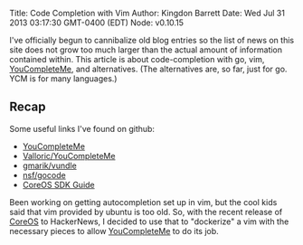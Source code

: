 Title: Code Completion with Vim
Author: Kingdon Barrett
Date: Wed Jul 31 2013 03:17:30 GMT-0400 (EDT)
Node: v0.10.15

I've officially begun to cannibalize old blog entries so the list of news on this site does not grow too much larger than the actual amount of information contained within.  This article is about code-completion with go, vim, [YouCompleteMe][], and alternatives.  (The alternatives are, so far, just for go.  YCM is for many languages.)

## Recap

Some useful links I've found on github:

- [YouCompleteMe][]
- [Valloric/YouCompleteMe][]
- [gmarik/vundle][]
- [nsf/gocode][]
- [CoreOS SDK Guide][]

Been working on getting autocompletion set up in vim, but the cool kids said that vim provided by ubuntu is too old.  So, with the recent release of [CoreOS][] to HackerNews, I decided to use that to "dockerize" a vim with the necessary pieces to allow [YouCompleteMe][] to do its job.

[YouCompleteMe]: http://valloric.github.io/YouCompleteMe/
[Valloric/YouCompleteMe]: http://github.com/Valloric/YouCompleteMe/
[gmarik/vundle]: http://github.com/gmarik/vundle/
[nsf/gocode]: http://github.com/nsf/gocode/
[CoreOS SDK Guide]: http://coreos.com/docs/sdk/
[CoreOS]: http://coreos.com/
